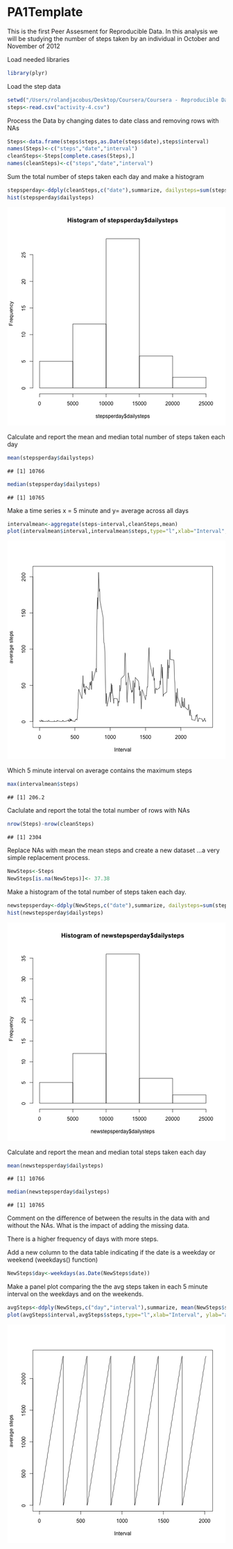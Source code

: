 PA1Template
========================================================

This is the first Peer Assesment for Reproducible Data. In this analysis we will be studying the number of steps taken by an individual in October and November of 2012

Load needed libraries

```r
library(plyr)
```

Load the step data

```r
setwd("/Users/rolandjacobus/Desktop/Coursera/Coursera - Reproducible Data/PA1")
steps<-read.csv("activity-4.csv")
```

Process the Data by changing dates to date class and removing rows with NAs

```r
Steps<-data.frame(steps$steps,as.Date(steps$date),steps$interval)
names(Steps)<-c("steps","date","interval")
cleanSteps<-Steps[complete.cases(Steps),]
names(cleanSteps)<-c("steps","date","interval")
```

Sum the total number of steps taken each day and make a histogram

```r
stepsperday<-ddply(cleanSteps,c("date"),summarize, dailysteps=sum(steps))
hist(stepsperday$dailysteps)
```

![plot of chunk unnamed-chunk-4](figure/unnamed-chunk-4.png) 

Calculate and report the mean and median total number of steps taken each day

```r
mean(stepsperday$dailysteps)
```

```
## [1] 10766
```

```r
median(stepsperday$dailysteps)
```

```
## [1] 10765
```

Make a time series x = 5 minute and y= average across all days

```r
intervalmean<-aggregate(steps~interval,cleanSteps,mean)
plot(intervalmean$interval,intervalmean$steps,type="l",xlab="Interval", ylab="average steps")
```

![plot of chunk unnamed-chunk-6](figure/unnamed-chunk-6.png) 

Which 5 minute interval on average contains the maximum steps

```r
max(intervalmean$steps)
```

```
## [1] 206.2
```

Caclulate and report the total the total number of rows with NAs

```r
nrow(Steps)-nrow(cleanSteps)
```

```
## [1] 2304
```

Replace NAs with mean the mean steps and create a new dataset ...a very simple replacement process.

```r
NewSteps<-Steps
NewSteps[is.na(NewSteps)]<- 37.38
```

Make a histogram of the total number of steps taken each day.

```r
newstepsperday<-ddply(NewSteps,c("date"),summarize, dailysteps=sum(steps))
hist(newstepsperday$dailysteps)
```

![plot of chunk unnamed-chunk-10](figure/unnamed-chunk-10.png) 

Calculate and report the mean and median total steps taken each day

```r
mean(newstepsperday$dailysteps)
```

```
## [1] 10766
```

```r
median(newstepsperday$dailysteps)
```

```
## [1] 10765
```

Comment on the difference of between the results in the data with and without the NAs. What is the impact of adding the missing data.

There is a higher frequency of days with more steps.

Add a new column to the data table indicating if the date is a weekday or weekend (weekdays() function)

```r
NewSteps$day<-weekdays(as.Date(NewSteps$date))
```

Make a panel plot comparing the the avg steps taken in each 5 minute interval on the weekdays and on the weekends.

```r
avgSteps<-ddply(NewSteps,c("day","interval"),summarize, mean(NewSteps$steps))
plot(avgSteps$interval,avgSteps$steps,type="l",xlab="Interval", ylab="average steps")
```

![plot of chunk unnamed-chunk-13](figure/unnamed-chunk-13.png) 
